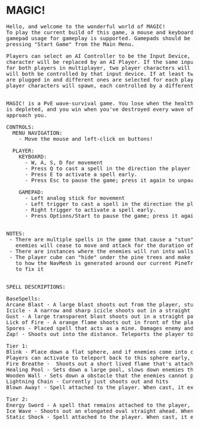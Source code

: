 # MAGIC!
<pre>
Hello, and welcome to the wonderful world of MAGIC!
To play the current build of this game, a mouse and keyboard are required, but
gamepad usage for gameplay is supported. Gamepads should be plugged in before
pressing "Start Game" from the Main Menu.

Players can select an AI Controller to be the Input Device, and that player
character will be replaced by an AI Player. If the same input device is selected
for both players in multiplayer, two player characters will spawn and
will both be controlled by that input device. If at least two input devices
are plugged in and different ones are selected for each player, then two
player characters will spawn, each controlled by a different input device.


MAGIC! is a PvE wave-survival game. You lose when the health of both player characters
is depleted, and you win when you've destroyed every wave of enemies that dares to
approach you.

CONTROLS:
  MENU NAVIGATION:
    - Move the mouse and left-click on buttons!

  PLAYER:
    KEYBOARD:
      - W, A, S, D for movement
      - Press Q to cast a spell in the direction the player is facing
      - Press E to activate a spell early.
      - Press Esc to pause the game; press it again to unpause the game.

    GAMEPAD:
      - Left analog stick for movement
      - Left trigger to cast a spell in the direction the player is facing
      - Right trigger to activate a spell early.
      - Press Options/Start to pause the game; press it again to unpause the game.


NOTES:
 - There are multiple spells in the game that cause a "stun" debuff for enemies hit, which means that
   enemies will cease to move and attack for the duration of the stun.
 - There are instances where the enemies will run into walls/borders.
 - The player cube can "hide" under the pine trees and make the enemies unable to reach them. This is due
   to how the NavMesh is generated around our current PineTree models, and requires us to use a new asset
   to fix it
  

SPELL DESCRIPTIONS:

BaseSpells:
Arcane Blast - A large blast shoots out from the player, stunning anything that comes into contact with the spell.
Icicle - A narrow and sharp icicle shoots out in a straight path, slowing down any enemy it comes into contact with.
Gust - A large transparent blast shoots out in a straight path, pushing away enemies it hits.
Lick of Fire - A orange flame shoots out in front of the player, and when it hits an enemy, there is a sustained damage for three seconds.
Spores - Placed spell that acts as a mine. Damages enemy and heals players. Can be activated early to heal the player
Zap! - Shoots out into the distance. Teleports the player to the end point or infront of an enemy it hits. Stuns the enemy on hit.

Tier 1:
Blink - Place down a flat sphere, and if enemies come into contact with it, damage and stun.
Players can activate to teleport back to this sphere early, otherwise they teleport back at the end of a duration or when an enemy hits it.
Fire Breathe -  Shoots out a short lived flame that's attached to the player. Stuns for a short duration.
Healing Pool - Sets down a large pool, slows down enemies that comes into contact with it. Heals the player
Wooden Wall - Sets down a obstacle that the enemies cannot pass through. They take damage when hitting the wall. Player can pass through the wall
Lightning Chain - Currently just shoots out and hits
Blown Away! - Spell attached to the player. When cast, it expands and grows larger. Whenever it hits an enemy, it pushes it away. It will remain anchored to the player

Tier 2:
Energy Sword - A spell that remains attached to the player, but sticks out ahead. It serves as a melee weapon. Stuns enemies for a short duration.
Ice Wave - Shoots out an elongated oval straight ahead. When it hits an enemy, it will slow them
Static Shock - Spell attached to the player. When cast, it expands and grows larger. Whenever it hits an enemy, it stuns them. It will remain anchored to the player
</pre>
